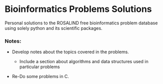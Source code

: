 # Bioinformatics Problems Solutions

Personal solutions to the ROSALIND free bioinformatics problem database using solely python and its scientific packages.

### Notes:

- Develop notes about the topics covered in the problems.
  - Include a section about algorithms and data structures used in particular problems 
  
- Re-Do some problems in C.

